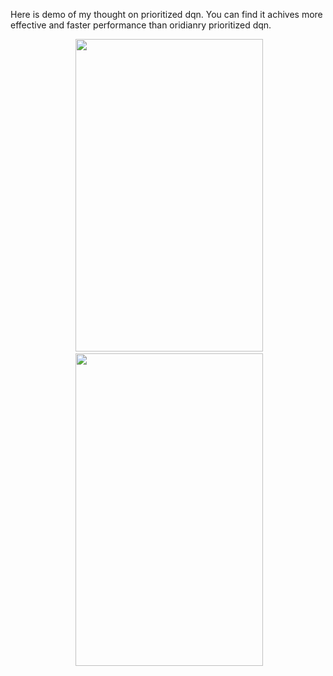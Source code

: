 Here is demo of my thought on prioritized dqn. You can find it achives more effective and faster performance than oridianry prioritized dqn.

<div align="center">
  <img src="https://github.com/liziniu/reinforcement_learning/blob/master/lunarlander/pic/6431523955071_.pic_hd.png" height="500" width="300">
</div>

<div align="center">
  <img src="https://github.com/liziniu/reinforcement_learning/blob/master/lunarlander/pic/Figure_1.png" height="500" width="300">
</div>
